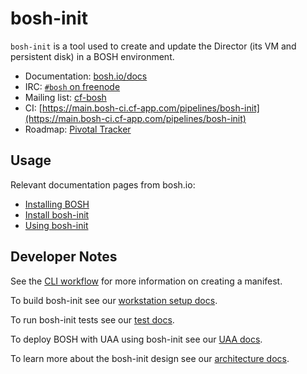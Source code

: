 # bosh-init

`bosh-init` is a tool used to create and update the Director (its VM and persistent disk) in a BOSH environment.

* Documentation: [bosh.io/docs](https://bosh.io/docs)
* IRC: [`#bosh` on freenode](http://webchat.freenode.net/?channels=bosh)
* Mailing list: [cf-bosh](https://lists.cloudfoundry.org/pipermail/cf-bosh)
* CI: [https://main.bosh-ci.cf-app.com/pipelines/bosh-init](https://main.bosh-ci.cf-app.com/pipelines/bosh-init)
* Roadmap: [Pivotal Tracker](https://www.pivotaltracker.com/n/projects/1133984)

## Usage

Relevant documentation pages from bosh.io:

- [Installing BOSH](http://bosh.io/docs#install)
- [Install bosh-init](https://bosh.io/docs/install-bosh-init.html)
- [Using bosh-init](https://bosh.io/docs/using-bosh-init.html)

## Developer Notes

See the [CLI workflow](docs/cli_workflow.md) for more information on creating a manifest.

To build bosh-init see our [workstation setup docs](https://github.com/cloudfoundry/bosh-init/blob/master/docs/build.md).

To run bosh-init tests see our [test docs](https://github.com/cloudfoundry/bosh-init/blob/master/docs/test.md).

To deploy BOSH with UAA using bosh-init see our [UAA docs](https://github.com/cloudfoundry/bosh-init/blob/master/docs/uaa.md).

To learn more about the bosh-init design see our [architecture docs](https://github.com/cloudfoundry/bosh-init/blob/master/docs/architecture.md).
